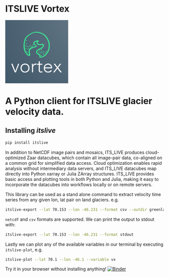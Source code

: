 # ITSLIVE Vortex
<img src="docs/vortex.png" align="middle" width="200px"/>

# A Python client for ITSLIVE glacier velocity data.

## Installing *itslive*

```bash
pip install itslive
```

In addition to NetCDF image pairs and mosaics, ITS_LIVE produces cloud-optimized Zaar datacubes, which contain all image-pair data, co-aligned on a common grid for simplified data access. Cloud optimization enables rapid analysis without intermediary data servers, and ITS_LIVE datacubes map directly into Python xarray or Julia ZArray structures. ITS_LIVE provides basic access and plotting tools in both Python and Julia, making it easy to incorporate the datacubes into workflows locally or on remote servers.


This library can be used as a stand alone command to extract velocity time series from any given lon, lat pair on land glaciers. e.g.

```bash
itslive-export --lat 70.153 --lon -46.231 --format csv --outdir greenland
```

`netcdf` and `csv` formats are supported. We can print the output to stdout with:

```bash
itslive-export --lat 70.153 --lon -46.231 --format stdout
```

Lastly we can plot any of the available variables in our terminal by executing `itslive-plot`, e.g.

```bash
itslive-plot --lat 70.1 --lon -46.1 --variable vx
```


Try it in your browser without installing anything! [![Binder](https://mybinder.org/badge_logo.svg)](https://mybinder.org/v2/gh/betolink/itslive-vortex/main)


